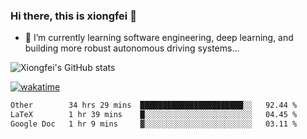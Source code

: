 ### Hi there, this is xiongfei 👋


- 🌱 I’m currently learning software engineering, deep learning, and building more robust autonomous driving systems...

<!--
**X1on9f31/X1on9f31** is a ✨ _special_ ✨ repository because its `README.md` (this file) appears on your GitHub profile.
Here are some ideas to get you started:
-->

![Xiongfei's GitHub stats](https://github-readme-stats.vercel.app/api?username=X1on9f31)


[![wakatime](https://wakatime.com/badge/user/9e8d5516-d162-43e7-9563-87295d455a71.svg)](https://wakatime.com/@9e8d5516-d162-43e7-9563-87295d455a71)

<!--START_SECTION:waka-->

```txt
Other        34 hrs 29 mins  ███████████████████████░░   92.44 %
LaTeX        1 hr 39 mins    █░░░░░░░░░░░░░░░░░░░░░░░░   04.45 %
Google Doc   1 hr 9 mins     ▓░░░░░░░░░░░░░░░░░░░░░░░░   03.11 %
```

<!--END_SECTION:waka-->

